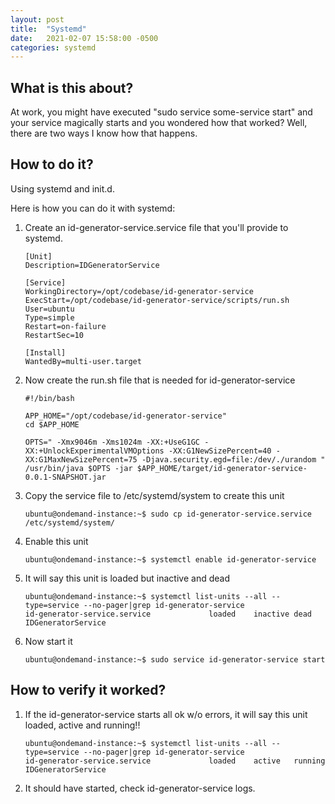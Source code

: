 ```yaml
---
layout: post
title:  "Systemd"
date:   2021-02-07 15:58:00 -0500
categories: systemd
---
```

## What is this about?
At work, you might have executed "sudo service some-service start" and your service magically starts and you wondered how that worked? Well, there are two ways I know how that happens.

## How to do it?
Using systemd and init.d.

Here is how you can do it with systemd:
1. Create an id-generator-service.service file that you'll provide to systemd.

    ```
    [Unit]
    Description=IDGeneratorService

    [Service]
    WorkingDirectory=/opt/codebase/id-generator-service
    ExecStart=/opt/codebase/id-generator-service/scripts/run.sh
    User=ubuntu
    Type=simple
    Restart=on-failure
    RestartSec=10

    [Install]
    WantedBy=multi-user.target
    ```

2. Now create the run.sh file that is needed for id-generator-service  

    ```
    #!/bin/bash

    APP_HOME="/opt/codebase/id-generator-service"
    cd $APP_HOME

    OPTS=" -Xmx9046m -Xms1024m -XX:+UseG1GC -XX:+UnlockExperimentalVMOptions -XX:G1NewSizePercent=40 -XX:G1MaxNewSizePercent=75 -Djava.security.egd=file:/dev/./urandom "
    /usr/bin/java $OPTS -jar $APP_HOME/target/id-generator-service-0.0.1-SNAPSHOT.jar
    ```

3. Copy the service file to /etc/systemd/system to create this unit  

    ```
    ubuntu@ondemand-instance:~$ sudo cp id-generator-service.service /etc/systemd/system/
    ```

4. Enable this unit  

    ```
    ubuntu@ondemand-instance:~$ systemctl enable id-generator-service
    ```

5. It will say this unit is loaded but inactive and dead  

    ```
    ubuntu@ondemand-instance:~$ systemctl list-units --all --type=service --no-pager|grep id-generator-service
    id-generator-service.service             loaded    inactive dead    IDGeneratorService
    ```

6. Now start it  

    ```
    ubuntu@ondemand-instance:~$ sudo service id-generator-service start
    ```

## How to verify it worked?
1. If the id-generator-service starts all ok w/o errors, it will say this unit loaded, active and running!!  

    ```
    ubuntu@ondemand-instance:~$ systemctl list-units --all --type=service --no-pager|grep id-generator-service
    id-generator-service.service             loaded    active   running IDGeneratorService
    ```

2. It should have started, check id-generator-service logs.